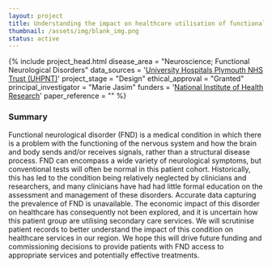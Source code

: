 ```yaml
---
layout: project
title: Understanding the impact on healthcare utilisation of functional neurological disorders
thumbnail: /assets/img/blank_img.png
status: active
---
```


{% include project_head.html
disease_area = "Neuroscience; Functional Neurological Disorders"
data_sources = '<a href="https://www.plymouthhospitals.nhs.uk/">University Hospitals Plymouth NHS Trust (UHPNT)</a>'
project_stage = "Design"
ethical_approval = "Granted"
principal_investigator = "Marie Jasim"
funders = '<a href="https://local.nihr.ac.uk/lcrn/south-west-peninsula/">National Institute of Health Research</a>'
paper_reference = ""
%}

### Summary


Functional neurological disorder (FND) is a medical condition in which there is a problem with the functioning of the nervous system and how the brain and body sends and/or receives signals, rather than a structural disease process. FND can encompass a wide variety of neurological symptoms, but conventional tests will often be normal in this patient cohort. Historically, this has led to the condition being relatively neglected by clinicians and researchers, and many clinicians have had had little formal education on the assessment and management of these disorders. Accurate data capturing the prevalence of FND is unavailable. The economic impact of this disorder on healthcare has consequently not been explored, and it is uncertain how this patient group are utilising secondary care services. We will scrutinise patient records to better understand the impact of this condition on healthcare services in our region. We hope this will drive future funding and commissioning decisions to provide patients with FND access to appropriate services and potentially effective treatments.
